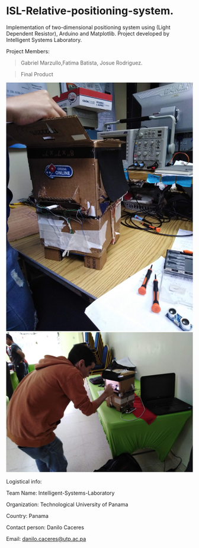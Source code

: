 # ISL-Relative-positioning-system.
Implementation of two-dimensional positioning system using (Light Dependent Resistor), Arduino and Matplotlib. Project developed by Intelligent Systems Laboratory.


Project Members:
>Gabriel Marzullo,Fatima Batista, Josue Rodriguez.


> Final Product

![Final](images/finalp.jpg)
![Final1](images/finalp1.jpg)

Logistical info:

Team Name: Intelligent-Systems-Laboratory

Organization: Technological University of Panama

Country: Panama

Contact person: Danilo Caceres

Email: danilo.caceres@utp.ac.pa
